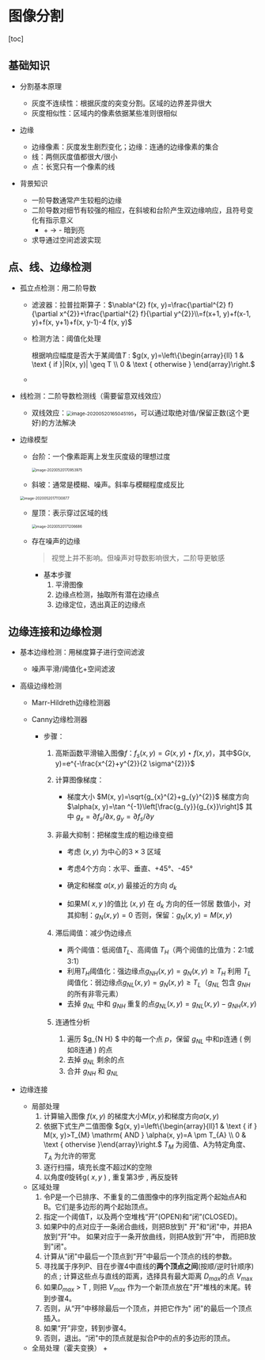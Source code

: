 # 图像分割

[toc]



## 基础知识

+ 分割基本原理
  + 灰度不连续性：根据灰度的突变分割。区域的边界差异很大
  + 灰度相似性：区域内的像素依据某些准则很相似

+ 边缘
  + 边缘像素：灰度发生剧烈变化；边缘：连通的边缘像素的集合
  + 线：两侧灰度值都很大/很小
  + 点：长宽只有一个像素的线

+ 背景知识

  + 一阶导数通常产生较粗的边缘
  + 二阶导数对细节有较强的相应，在斜坡和台阶产生双边缘响应，且符号变化有指示意义
    + \+ → \-  暗到亮
  + 求导通过空间滤波实现


## 点、线、边缘检测

+ 孤立点检测：用二阶导数

  + 滤波器：拉普拉斯算子：$\nabla^{2} f(x, y)=\frac{\partial^{2} f}{\partial x^{2}}+\frac{\partial^{2} f}{\partial y^{2}}\\=f(x+1, y)+f(x-1, y)+f(x, y+1)+f(x, y-1)-4 f(x, y)$

  + 检测方法：阈值化处理

    根据响应幅度是否大于某阈值$T$ : $g(x, y)=\left\{\begin{array}{ll}
    1 & \text { if }|R(x, y)| \geq T \\
    0 & \text { otherwise }
    \end{array}\right.$

  + 

+ 线检测：二阶导数检测线（需要留意双线效应）

  + 双线效应：<img src="C:\Users\lenovo\AppData\Roaming\Typora\typora-user-images\image-20200520165045195.png" alt="image-20200520165045195" style="zoom: 67%;" />，可以通过取绝对值/保留正数(这个更好)的方法解决

  

+ 边缘模型

  + 台阶：一个像素距离上发生灰度级的理想过度

    <img src="C:\Users\lenovo\AppData\Roaming\Typora\typora-user-images\image-20200520170953975.png" alt="image-20200520170953975" style="zoom: 50%;" />

  + 斜坡：通常是模糊、噪声。斜率与模糊程度成反比

  <img src="C:\Users\lenovo\AppData\Roaming\Typora\typora-user-images\image-20200520171130877.png" alt="image-20200520171130877" style="zoom:50%;" />

  + 屋顶：表示穿过区域的线

    <img src="C:\Users\lenovo\AppData\Roaming\Typora\typora-user-images\image-20200520171206686.png" alt="image-20200520171206686" style="zoom:50%;" />

  + 存在噪声的边缘

    >  视觉上并不影响。但噪声对导数影响很大，二阶导更敏感

    + 基本步骤
      1. 平滑图像
      2. 边缘点检测，抽取所有潜在边缘点
      3. 边缘定位，选出真正的边缘点


## 边缘连接和边缘检测

+ 基本边缘检测：用梯度算子进行空间滤波

  + 噪声平滑/阈值化+空间滤波

+ 高级边缘检测

  + Marr-Hildreth边缘检测器

  + Canny边缘检测器

    + 步骤：

      1. 高斯函数平滑输入图像$f$：$f_{s}(x, y)=G(x, y) \star f(x, y)$，其中$G(x, y)=e^{-\frac{x^{2}+y^{2}}{2 \sigma^{2}}}$
      2. 计算图像梯度：
         + 梯度大小 $M(x, y)=\sqrt{g_{x}^{2}+g_{y}^{2}}$
           梯度方向 $\alpha(x, y)=\tan ^{-1}\left[\frac{g_{y}}{g_{x}}\right]$
           其中 $g_{x}=\partial f_{s} / \partial x, g_{y}=\partial f_{s} / \partial y$

      3. 非最大抑制：把梯度生成的粗边缘变细

         + 考虑 $(x, y)$ 为中心的$3 \times 3$ 区域

         + 考虑4个方向：水平、垂直、+45°、-45°

         + 确定和梯度 $a(x, y)$ 最接近的方向 $d_{k}$

         + 如果M( $x, y$ )的值比 $(x, y)$ 在 $d_{k}$ 方向的任一邻居 数值小，对其抑制：$g_{N}(x, y)=0$
           否则，保留：$g_{N}(x, y)=M(x, y)$

      4. 滞后阈值：减少伪边缘点
         + 两个阈值：低阅值$T_L$、高阈值 $T_{H}$（两个阅值的比值为：2:1或3:1）
         + 利用$T_H$阈值化：强边缘点$g_{N H}(x, y)=g_{N}(x, y) \geq T_{H}$
           利用 $T_{L}$阈值化：弱边缘点$g_{N L}(x, y)=g_{N}(x, y) \geq T_{L}$（$g_{N L}$ 包含 $g_{N H}$ 的所有非零元素）
         + 去掉 $g_{N L}$ 中和 $g_{N H}$ 重复的点$g_{N L}(x, y)=g_{N L}(x, y)-g_{N H}(x, y)$
      5. 连通性分析
         1. 遍历 $g_{N H} $ 中的每一个点 $p$，保留 $g_{N L}$ 中和p连通 $($ 例如8连通 ) 的点
         2. 去掉 $g_{N L}$ 剩余的点
         3. 合并 $g_{N H}$ 和 $g_{N L}$

+ 边缘连接
  + 局部处理
    1. 计算输入图像 $f(x, y)$ 的梯度大小$M(x,y)$和梯度方向$a(x, y)$
    2. 依据下式生产二值图像
        $g(x, y)=\left\{\begin{array}{ll}1 & \text { if } M(x, y)>T_{M} \mathrm{ AND   } \alpha(x, y)=A \pm T_{A} \\ 0 & \text { othervise }\end{array}\right.$
        $T_{M}$ 为阅值、A为特定角度、 $T_{A}$ 为允许的带宽
    3. 逐行扫描，填充长度不超过K的空隙
    4. 以角度$\theta$旋转g( $x, y$ ) , 重复第3步 , 再反旋转
  + 区域处理
    1. 令P是一个已排序、不重复的二值图像中的序列指定两个起始点A和B。它们是多边形的两个起始顶点。
    2. 指定一个阈值T，以及两个空堆栈“开”(OPEN)和“闭”(CLOSED)。
    3. 如果P中的点对应于一条闭合曲线，则把B放到" 开"和“闭"中，并把A放到“开”中。 如果对应于一条开放曲线，则把A放到“开”中， 而把B放到"闭"。
    4. 计算从“闭"中最后一个顶点到“开”中最后一个顶点的线的参数。
    5. 寻找属于序列P、目在步骤4中直线的**两个顶点之间**(按顺/逆时针顺序)的点 ; 计算这些点与直线的距离，选择具有最大距离 $D_{max}$的点 $V_{\max }$
    6. 如果$D_{max}$ > T , 则把 $V_{m a x}$ 作为一个新顶点放在"开"堆栈的末尾。转到步骤4。
    7. 否则，从“开”中移除最后一个顶点，并把它作为" 闭"的最后一个顶点插入。
    8. 如果“开”非空，转到步骤4。
    9. 否则，退出。“闭"中的顶点就是拟合P中的点的多边形的顶点。
  + 全局处理（霍夫变换）
    + 


